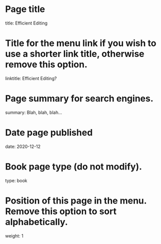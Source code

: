 # Page title
title: Efficient Editing

# Title for the menu link if you wish to use a shorter link title, otherwise remove this option.
linktitle: Efficient Editing?

# Page summary for search engines.
summary: Blah, blah, blah...

# Date page published
date: 2020-12-12

# Book page type (do not modify).
type: book

# Position of this page in the menu. Remove this option to sort alphabetically.
weight: 1